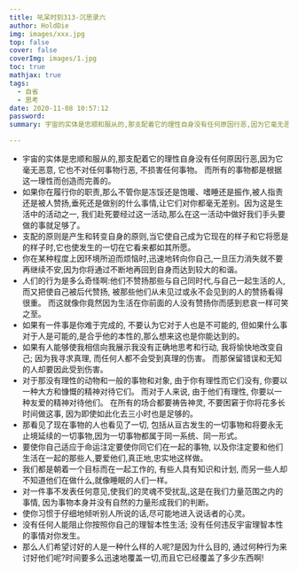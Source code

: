 ```yaml
---
title: 吼呆时刻313-沉思录六
author: HoldDie
img: images/xxx.jpg
top: false
cover: false
coverImg: images/1.jpg
toc: true
mathjax: true
tags:
  - 自省
  - 思考
date: 2020-11-08 10:57:12
password:
summary: 宇宙的实体是忠顺和服从的,那支配着它的理性自身没有任何原因行恶,因为它毫无恶意, 它也不对任何事物行恶, 不损害任何事物。 而所有的事物都是根据这一理性而创造而完善的。

---
```




- 宇宙的实体是忠顺和服从的,那支配着它的理性自身没有任何原因行恶,因为它毫无恶意, 它也不对任何事物行恶, 不损害任何事物。 而所有的事物都是根据这一理性而创造而完善的。
- 如果你在履行你的职责,那么不管你是冻馁还是饱暖、嗜睡还是振作,被人指责还是被人赞扬,垂死还是做别的什么事情,让它们对你都毫无差别。因为这是生活中的活动之一, 我们赴死要经过这一活动,那么在这一活动中做好我们手头要做的事就足够了。
- 支配的原则是产生和转变自身的原则,当它使自己成为它现在的样子和它将愿是的样子时,它也使发生的一切在它看来都如其所愿。
- 你在某种程度上因环境所迫而烦恼时,迅速地转向你自己,一旦压力消失就不要再继续不安,因为你将通过不断地再回到自身而达到较大的和谐。
- 人们的行为是多么奇怪啊:他们不赞扬那些与自己同时代,与自己一起生活的人,而又把使自己被后代赞扬, 被那些他们从未见过或永不会见到的人的赞扬看得很重。 而这就像你竟然因为生活在你前面的人没有赞扬你而感到悲哀一样可笑之至。
- 如果有一件事是你难于完成的, 不要认为它对于人也是不可能的, 但如果什么事对于人是可能的,是合乎他的本性的,那么想来这也是你能达到的。
- 如果有人能够使我相信向我展示我没有正确地思考和行动, 我将愉快地改变自己; 因为我寻求真理, 而任何人都不会受到真理的伤害。 而那保留错误和无知的人却要因此受到伤害。
- 对于那没有理性的动物和一般的事物和对象, 由于你有理性而它们没有, 你要以一种大方和慷慨的精神对待它们。 而对于人来说, 由于他们有理性, 你要以一种友爱的精神对待他们。 在所有的场合都要祷告神灵, 不要困窘于你将花多长时间做这事, 因为即使如此化去三小时也是足够的。
- 那看见了现在事物的人也看见了一切, 包括从亘古发生的一切事物和将要永无止境延续的一切事物,因为一切事物都属于同一系统、同一形式。
- 要使你自己适应于命运注定要使你同它们在一起的事物, 以及你注定要和他们生活在一起的那些人,要爱他们,真正地,忠实地这样做。
- 我们都是朝着一个目标而在一起工作的, 有些人具有知识和计划, 而另一些人却不知道他们在做什么,就像睡眠的人们一样。
- 对一件事不发表任何意见,使我们的灵魂不受扰乱,这是在我们力量范围之内的事情, 因为事物本身并没有自然的力量形成我们的判断。
- 使你习惯于仔细地倾听别人所说的话,尽可能地进入说话者的心灵。
- 没有任何人能阻止你按照你自己的理智本性生活; 没有任何违反宇宙理智本性的事情对你发生。
- 那么人们希望讨好的人是一种什么样的人呢?是因为什么目的, 通过何种行为来讨好他们呢?时间要多么迅速地覆盖一切,而且它已经覆盖了多少东西啊!